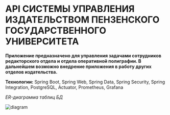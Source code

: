 # API СИСТЕМЫ УПРАВЛЕНИЯ ИЗДАТЕЛЬСТВОМ ПЕНЗЕНСКОГО ГОСУДАРСТВЕННОГО УНИВЕРСИТЕТА

**Приложение предназначено для управления задачами сотрудников редакторского отдела и отдела оперативной полиграфии. В дальнейшем возможно внедрение приложения в работу других отделов издательства.**

**Технологии:** Spring Boot, Spring Web, Spring Data, Spring Security, Spring Integration, PostgreSQL, Actuator, Prometheus, Grafana

_ER-диаграмма таблиц БД_

![diagram](https://github.com/FFD58/publishing-api/assets/157573436/2545413d-1c20-4da9-bbb9-5262b11beeb2)

